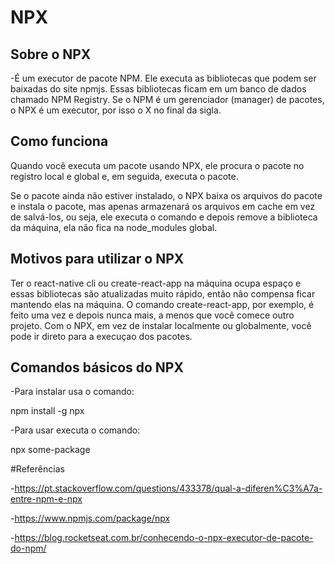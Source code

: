 
# NPX

## Sobre o NPX

-É um executor de pacote NPM. Ele executa as bibliotecas que podem ser baixadas do site npmjs. Essas bibliotecas ficam em um banco de dados chamado NPM Registry. Se o NPM é um gerenciador (manager) de pacotes, o NPX é um executor, por isso o X no final da sigla.

## Como funciona

Quando você executa um pacote usando NPX, ele procura o pacote no registro local e global e, em seguida, executa o pacote.

Se o pacote ainda não estiver instalado, o NPX baixa os arquivos do pacote e instala o pacote, mas apenas armazenará os arquivos em cache em vez de salvá-los, ou seja, ele executa o comando e depois remove a biblioteca da máquina, ela não fica na node_modules global.

## Motivos para utilizar o NPX

Ter o react-native cli ou create-react-app na máquina ocupa espaço e essas bibliotecas são atualizadas muito rápido, então não compensa ficar mantendo elas na máquina. O comando create-react-app, por exemplo, é feito uma vez e depois nunca mais, a menos que você comece outro projeto.
Com o NPX, em vez de instalar localmente ou globalmente, você pode ir direto para a execuçao dos pacotes.

## Comandos básicos do NPX

-Para instalar usa o comando: 

npm install -g npx

-Para usar executa o comando:

npx some-package

#Referências

-https://pt.stackoverflow.com/questions/433378/qual-a-diferen%C3%A7a-entre-npm-e-npx

-https://www.npmjs.com/package/npx

-https://blog.rocketseat.com.br/conhecendo-o-npx-executor-de-pacote-do-npm/


